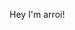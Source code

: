 Hey I'm arroi!

<!---
Arroi/Arroi is a ✨ special ✨ repository because its `README.md` (this file) appears on your GitHub profile.
You can click the Preview link to take a look at your changes.
--->
